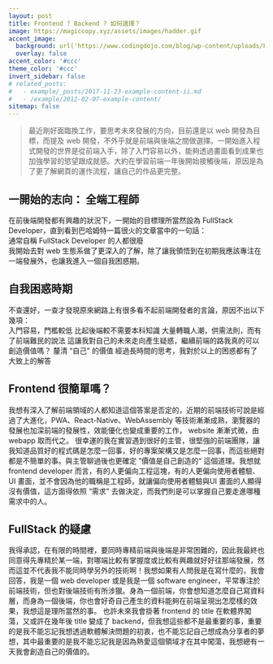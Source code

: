 ```yaml
---
layout: post
title: Frontend ? Backend ? 如何選擇？
image: https://magiccopy.xyz/assets/images/hadder.gif
accent_image: 
  background: url('https://www.codingdojo.com/blog/wp-content/uploads/F7DEG2ALB225H2RKE6PD754O4E.jpg') center/cover
  overlay: false
accent_color: '#ccc'
theme_color: '#ccc'
invert_sidebar: false
# related_posts:
#   - example/_posts/2017-11-23-example-content-ii.md
#   - /example/2012-02-07-example-content/
sitemap: false
---
```


> 最近剛好面臨換工作，要思考未來發展的方向，目前還是以 web 開發為目標，而提及 web 開發，不外乎就是前端與後端之間做選擇。一開始進入程式開發的世界是從前端入手，除了入門容易以外，能夠透過畫面看到成果也加強學習的慾望跟成就感。大約在學習前端一年後開始接觸後端，原因是為了更了解網頁的運作流程，讓自己的作品更完整。

## 一開始的志向： 全端工程師
在前後端開發都有興趣的狀況下，一開始的目標理所當然設為 FullStack Developer，直到看到巴哈姆特一篇很火的文章當中的一句話：<br>
通常自稱 FullStack Developer 的人都很廢<br>
我開始去對 web 生態系做了更深入的了解，除了讓我領悟到在初期我應該專注在一端發展外，也讓我進入一個自我困惑期。<br>
## 自我困惑時期
不查還好，一查才發現原來網路上有很多看不起前端開發者的言論，原因不出以下幾項：<br>
入門容易，門檻較低
比起後端較不需要本科知識
大量轉職人潮，供需法則，而有了前端難民的說法
這讓我對自己的未來走向產生疑惑，繼續前端的路我真的可以創造價值嗎？
釐清 “自己” 的價值
經過長時間的思考，我對於以上的困惑都有了大致上的解答
## Frontend 很簡單嗎？
我想有深入了解前端領域的人都知道這個答案是否定的，近期的前端技術可說是經過了大進化，PWA、React-Native、WebAssembly 等技術漸漸成熟，瀏覽器的發展也加深前端的發展性，效能優化也變成重要的工作， website 漸漸式微，由 webapp 取而代之。
很幸運的我在實習遇到很好的主管，很堅強的前端團隊，讓我知道品質好的程式碼是怎麼一回事，好的專案架構又是怎麼一回事，而這些絕對都是不簡單的事。與主管聊過後也更確定 ”價值是自己創造的“ 這個道理。我想就 frontend developer 而言，有的人更偏向工程這塊，有的人更偏向使用者體驗、UI 畫面，並不會因為他的職稱是工程師，就讓偏向使用者體驗與UI 畫面的人顯得沒有價值，這方面得依照 “需求” 去做決定，而我們則是可以掌握自己要走進哪種需求中的人。
## FullStack 的疑慮
我得承認，在有限的時間裡，要同時專精前端與後端是非常困難的，因此我最終也同意得先專精於某一端，對哪端比較有掌握度或比較有興趣就好好往那端發展，然而這並不代表我不能同時學另外的技術啊！我想如果有人問我是在寫什麼的，我會回答，我是一個 web developer 或是我是一個 software engineer，平常專注於前端技術，但也對後端技術有所涉獵。身為一個前端，你會想知道怎麼自己寫資料層，而身為一個後端，你也會好奇自己產生的資料能夠在前端呈現出怎麼樣的效果，我想這是理所當然的事。
也許未來我會掛著 frontend 的 title 在軟體界闖蕩，又或許在幾年後 title 變成了 backend，但我想這些都不是最重要的事，重要的是我不能忘記我想透過軟體解決問題的初衷，也不能忘記自己想成為分享者的夢想，其中最重要的是我不能忘記我是因為熱愛這個領域才在其中闖蕩，我想總有一天我會創造自己的價值的。